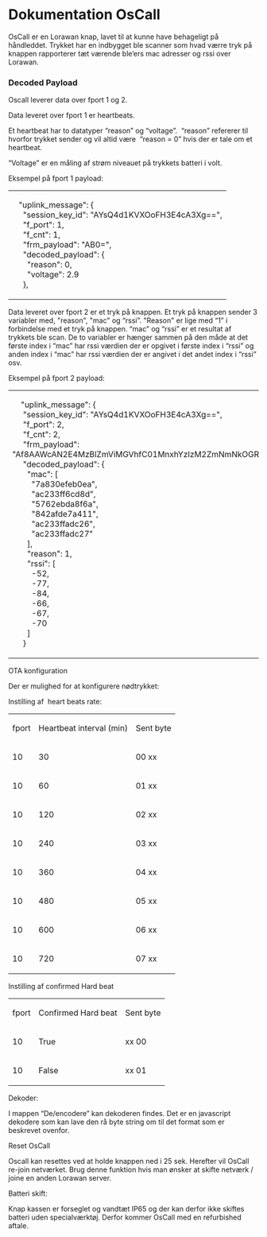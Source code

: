 <html><head><meta content="text/html; charset=UTF-8" http-equiv="content-type"></head><body class="c23 doc-content"><h1 class="c28" id="h.jbi4ru8lstnz"><span class="c29">Dokumentation OsCall</span></h1><p class="c1"><span class="c8">OsCall er en Lorawan knap, lavet til at kunne have behageligt p&aring; h&aring;ndleddet. Trykket har en indbygget ble scanner som hvad v&aelig;rre tryk p&aring; knappen rapporterer t&aelig;t v&aelig;rende ble&rsquo;ers mac adresser og rssi over Lorawan. </span></p><h3 class="c25" id="h.gnkst81vyskx"><span class="c13">Decoded Payload</span></h3><p class="c1"><span class="c8">Oscall leverer data over fport 1 og 2. </span></p><p class="c1 c4"><span class="c8"></span></p><p class="c1"><span class="c8">Data leveret over fport 1 er heartbeats. </span></p><p class="c1"><span>Et heartbeat har to datatyper &ldquo;</span><span class="c11">reason</span><span>&rdquo; og &ldquo;</span><span class="c11">voltage</span><span>&rdquo;. &nbsp;&ldquo;</span><span class="c11">reason</span><span>&rdquo; refererer til hvorfor trykket sender og vil altid v&aelig;re &nbsp;&ldquo;</span><span class="c11">reason = 0</span><span class="c8">&rdquo; hvis der er tale om et heartbeat. </span></p><p class="c1"><span>&ldquo;</span><span class="c11">Voltage</span><span class="c8">&rdquo; er en m&aring;ling af str&oslash;m niveauet p&aring; trykkets batteri i volt. </span></p><p class="c1 c4"><span class="c8"></span></p><p class="c1"><span class="c12">Eksempel p&aring; fport 1 payload: </span></p><a id="t.a9c2c6b8bae6aac66959579e666f15e2e5542823"></a><a id="t.0"></a><table class="c3"><tr class="c18"><td class="c22" colspan="1" rowspan="1"><p class="c19"><span class="c0">&nbsp; &nbsp;</span><span class="c5">&quot;uplink_message&quot;</span><span class="c0">: {<br> &nbsp; &nbsp; &nbsp;</span><span class="c5">&quot;session_key_id&quot;</span><span class="c0">: </span><span class="c5">&quot;AYsQ4d1KVXOoFH3E4cA3Xg==&quot;</span><span class="c0">,<br> &nbsp; &nbsp; &nbsp;</span><span class="c5">&quot;f_port&quot;</span><span class="c0">: </span><span class="c14">1</span><span class="c0">,<br> &nbsp; &nbsp; &nbsp;</span><span class="c5">&quot;f_cnt&quot;</span><span class="c0">: </span><span class="c14">1</span><span class="c0">,<br> &nbsp; &nbsp; &nbsp;</span><span class="c5">&quot;frm_payload&quot;</span><span class="c0">: </span><span class="c5">&quot;AB0=&quot;</span><span class="c0">,<br> &nbsp; &nbsp; &nbsp;</span><span class="c5">&quot;decoded_payload&quot;</span><span class="c0">: {<br> &nbsp; &nbsp; &nbsp; &nbsp;</span><span class="c5">&quot;reason&quot;</span><span class="c0">: </span><span class="c14">0</span><span class="c0">,<br> &nbsp; &nbsp; &nbsp; &nbsp;</span><span class="c5">&quot;voltage&quot;</span><span class="c0">: </span><span class="c14">2.9</span><span class="c0"><br> &nbsp; &nbsp; &nbsp;},</span></p></td></tr></table><p class="c1 c4"><span class="c8"></span></p><p class="c1"><span>Data leveret over fport 2 er et tryk p&aring; knappen. Et tryk p&aring; knappen sender 3 variabler med, &quot;</span><span class="c11">reason</span><span>&quot;, &quot;</span><span class="c11">mac</span><span>&quot; og &ldquo;</span><span class="c11">rssi</span><span>&rdquo;. &quot;</span><span class="c11">Reason</span><span>&quot; er lige med &ldquo;1&rdquo; i forbindelse med et tryk p&aring; knappen. &ldquo;</span><span class="c11">mac</span><span>&rdquo; og &ldquo;</span><span class="c11">rssi</span><span>&rdquo; er et resultat af trykkets ble scan. De to variabler er h&aelig;nger sammen p&aring; den m&aring;de at det f&oslash;rste index i &ldquo;</span><span class="c11">mac</span><span>&rdquo; har rssi v&aelig;rdien der er opgivet i f&oslash;rste index i &ldquo;</span><span class="c11">rssi</span><span>&rdquo; og anden index i &ldquo;</span><span class="c11">mac</span><span>&rdquo; har rssi v&aelig;rdien der er angivet i det andet index i &ldquo;</span><span class="c11">rssi</span><span class="c8">&rdquo; osv. </span></p><p class="c1 c4"><span class="c8"></span></p><p class="c1"><span class="c26">Eksempel p&aring; fport 2 payload:</span><span class="c8">&nbsp;</span></p><a id="t.edc79d9d538b213cee7b0735fa78b6f9aaae52ac"></a><a id="t.1"></a><table class="c3"><tr class="c18"><td class="c22" colspan="1" rowspan="1"><p class="c19"><span class="c0">&nbsp; &nbsp; </span><span class="c5">&quot;uplink_message&quot;</span><span class="c0">: {<br> &nbsp; &nbsp; &nbsp;</span><span class="c5">&quot;session_key_id&quot;</span><span class="c0">: </span><span class="c5">&quot;AYsQ4d1KVXOoFH3E4cA3Xg==&quot;</span><span class="c0">,<br> &nbsp; &nbsp; &nbsp;</span><span class="c5">&quot;f_port&quot;</span><span class="c0">: </span><span class="c14">2</span><span class="c0">,<br> &nbsp; &nbsp; &nbsp;</span><span class="c5">&quot;f_cnt&quot;</span><span class="c0">: </span><span class="c14">2</span><span class="c0">,<br> &nbsp; &nbsp; &nbsp;</span><span class="c5">&quot;frm_payload&quot;</span><span class="c0">: </span><span class="c5">&quot;Af8AAWcAN2E4MzBlZmViMGVhfC01MnxhYzIzM2ZmNmNkOGR8LTc3fDU3NjJlYmRhOGY2YXwtODR8ODQyYWZkZTdhNDExfC02NnxhYzIzM2ZmYWRjMjZ8LTY3fGFjMjMzZmZhZGMyN3wtNzB8pQ==&quot;</span><span class="c0">,<br> &nbsp; &nbsp; &nbsp;</span><span class="c5">&quot;decoded_payload&quot;</span><span class="c0">: {<br> &nbsp; &nbsp; &nbsp; &nbsp;</span><span class="c5">&quot;mac&quot;</span><span class="c0">: [<br> &nbsp; &nbsp; &nbsp; &nbsp; &nbsp;</span><span class="c5">&quot;7a830efeb0ea&quot;</span><span class="c0">,<br> &nbsp; &nbsp; &nbsp; &nbsp; &nbsp;</span><span class="c5">&quot;ac233ff6cd8d&quot;</span><span class="c0">,<br> &nbsp; &nbsp; &nbsp; &nbsp; &nbsp;</span><span class="c5">&quot;5762ebda8f6a&quot;</span><span class="c0">,<br> &nbsp; &nbsp; &nbsp; &nbsp; &nbsp;</span><span class="c5">&quot;842afde7a411&quot;</span><span class="c0">,<br> &nbsp; &nbsp; &nbsp; &nbsp; &nbsp;</span><span class="c5">&quot;ac233ffadc26&quot;</span><span class="c0">,<br> &nbsp; &nbsp; &nbsp; &nbsp; &nbsp;</span><span class="c5">&quot;ac233ffadc27&quot;</span><span class="c0"><br> &nbsp; &nbsp; &nbsp; &nbsp;],<br> &nbsp; &nbsp; &nbsp; &nbsp;</span><span class="c5">&quot;reason&quot;</span><span class="c0">: </span><span class="c14">1</span><span class="c0">,<br> &nbsp; &nbsp; &nbsp; &nbsp;</span><span class="c5">&quot;rssi&quot;</span><span class="c0">: [<br> &nbsp; &nbsp; &nbsp; &nbsp; &nbsp;</span><span class="c14">-52</span><span class="c0">,<br> &nbsp; &nbsp; &nbsp; &nbsp; &nbsp;</span><span class="c14">-77</span><span class="c0">,<br> &nbsp; &nbsp; &nbsp; &nbsp; &nbsp;</span><span class="c14">-84</span><span class="c0">,<br> &nbsp; &nbsp; &nbsp; &nbsp; &nbsp;</span><span class="c14">-66</span><span class="c0">,<br> &nbsp; &nbsp; &nbsp; &nbsp; &nbsp;</span><span class="c14">-67</span><span class="c0">,<br> &nbsp; &nbsp; &nbsp; &nbsp; &nbsp;</span><span class="c14">-70</span><span class="c0"><br> &nbsp; &nbsp; &nbsp; &nbsp;]<br> &nbsp; &nbsp; &nbsp;}</span></p></td></tr></table><p class="c1 c4"><span class="c8"></span></p><p class="c1"><span class="c12">OTA konfiguration </span></p><p class="c1"><span class="c8">Der er mulighed for at konfigurere n&oslash;dtrykket: </span></p><p class="c1 c4"><span class="c8"></span></p><p class="c1 c4"><span class="c8"></span></p><p class="c1"><span>Instilling af </span><span class="c24">&nbsp;</span><span class="c21">heart beats rate: </span></p><p class="c2"><span class="c6"></span></p><a id="t.723fa7cdca52e62aa93d140a2c2c9469606d638b"></a><a id="t.2"></a><table class="c3"><tr class="c18"><td class="c9" colspan="1" rowspan="1"><p class="c15"><span class="c20">fport</span></p></td><td class="c9" colspan="1" rowspan="1"><p class="c15"><span class="c20">Heartbeat interval (min)</span></p></td><td class="c9" colspan="1" rowspan="1"><p class="c15"><span class="c20">Sent byte</span></p></td></tr><tr class="c18"><td class="c9" colspan="1" rowspan="1"><p class="c15"><span class="c7">10</span></p></td><td class="c9" colspan="1" rowspan="1"><p class="c15"><span class="c7">30</span></p></td><td class="c9" colspan="1" rowspan="1"><p class="c15"><span class="c7">00 xx</span></p></td></tr><tr class="c18"><td class="c9" colspan="1" rowspan="1"><p class="c15"><span class="c7">10</span></p></td><td class="c9" colspan="1" rowspan="1"><p class="c15"><span class="c7">60</span></p></td><td class="c9" colspan="1" rowspan="1"><p class="c15"><span class="c7">01 xx</span></p></td></tr><tr class="c18"><td class="c9" colspan="1" rowspan="1"><p class="c15"><span class="c7">10</span></p></td><td class="c9" colspan="1" rowspan="1"><p class="c15"><span class="c7">120</span></p></td><td class="c9" colspan="1" rowspan="1"><p class="c15"><span class="c7">02 xx</span></p></td></tr><tr class="c18"><td class="c9" colspan="1" rowspan="1"><p class="c15"><span class="c7">10</span></p></td><td class="c9" colspan="1" rowspan="1"><p class="c15"><span class="c7">240</span></p></td><td class="c9" colspan="1" rowspan="1"><p class="c15"><span class="c7">03 xx</span></p></td></tr><tr class="c18"><td class="c9" colspan="1" rowspan="1"><p class="c15"><span class="c7">10</span></p></td><td class="c9" colspan="1" rowspan="1"><p class="c15"><span class="c7">360</span></p></td><td class="c9" colspan="1" rowspan="1"><p class="c15"><span class="c7">04 xx</span></p></td></tr><tr class="c18"><td class="c9" colspan="1" rowspan="1"><p class="c15"><span class="c7">10</span></p></td><td class="c9" colspan="1" rowspan="1"><p class="c15"><span class="c7">480</span></p></td><td class="c9" colspan="1" rowspan="1"><p class="c15"><span class="c7">05 xx</span></p></td></tr><tr class="c18"><td class="c9" colspan="1" rowspan="1"><p class="c15"><span class="c7">10</span></p></td><td class="c9" colspan="1" rowspan="1"><p class="c15"><span class="c7">600</span></p></td><td class="c9" colspan="1" rowspan="1"><p class="c15"><span class="c7">06 xx</span></p></td></tr><tr class="c18"><td class="c9" colspan="1" rowspan="1"><p class="c15"><span class="c7">10</span></p></td><td class="c9" colspan="1" rowspan="1"><p class="c15"><span class="c7">720</span></p></td><td class="c9" colspan="1" rowspan="1"><p class="c15"><span class="c7">07 xx</span></p></td></tr></table><p class="c2"><span class="c6"></span></p><p class="c1"><span class="c17">Instilling af confirmed Hard beat</span></p><p class="c2"><span class="c6"></span></p><a id="t.430f00792323fbe42589bdd11dda0ce7ca5b4c72"></a><a id="t.3"></a><table class="c3"><tr class="c18"><td class="c9" colspan="1" rowspan="1"><p class="c15"><span class="c20">fport</span></p></td><td class="c9" colspan="1" rowspan="1"><p class="c1"><span class="c21">Confirmed Hard beat</span></p></td><td class="c9" colspan="1" rowspan="1"><p class="c15"><span class="c20">Sent byte</span></p></td></tr><tr class="c27"><td class="c9" colspan="1" rowspan="1"><p class="c15"><span class="c7">10</span></p></td><td class="c9" colspan="1" rowspan="1"><p class="c15"><span class="c7">True</span></p></td><td class="c9" colspan="1" rowspan="1"><p class="c15"><span class="c7">xx 00</span></p></td></tr><tr class="c16"><td class="c9" colspan="1" rowspan="1"><p class="c15"><span class="c7">10</span></p></td><td class="c9" colspan="1" rowspan="1"><p class="c15"><span class="c7">False</span></p></td><td class="c9" colspan="1" rowspan="1"><p class="c15"><span class="c7">xx 01</span></p></td></tr></table><p class="c2"><span class="c17"></span></p><p class="c1 c4"><span class="c8"></span></p><p class="c1"><span class="c8">Dekoder:</span></p><p class="c1"><span>I mappen &ldquo;</span><span class="c11">De/encodere&rdquo;</span><span class="c8">&nbsp;kan dekoderen findes. Det er en javascript dekodere som kan lave den r&aring; byte string om til det format som er beskrevet ovenfor. </span></p><p class="c1 c4"><span class="c8"></span></p><p class="c1"><span class="c8">Reset OsCall</span></p><p class="c1"><span>Oscall kan resettes ved at </span><span class="c26">holde knappen ned i 25 sek.</span><span class="c8">&nbsp;Herefter vil OsCall re-join netv&aelig;rket. Brug denne funktion hvis man &oslash;nsker at skifte netv&aelig;rk / joine en anden Lorawan server. </span></p><p class="c1 c4"><span class="c8"></span></p><p class="c1"><span class="c8">Batteri skift: </span></p><p class="c1"><span class="c8">Knap kassen er forseglet og vandt&aelig;t IP65 og der kan derfor ikke skiftes batteri uden specialv&aelig;rkt&oslash;j. Derfor kommer OsCall med en refurbished aftale. </span></p></body></html>

